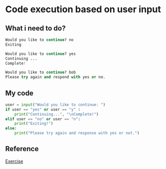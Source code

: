 # Code execution based on user input

## What i need to do?

```python
Would you like to continue? no
Exiting

Would you like to continue? yes
Continuing ...
Complete!

Would you like to continue? bob 
Please try again and respond with yes or no.
```

## My code

```python
user = input("Would you like to continue: ")
if user == "yes" or user == "y" :
    print("Continuing...", "\nComplete!")
elif user == "no" or user == "n":
    print("Exiting!")
else:
    print("Please try again and response with yes or not.")
```

## Reference

[Exercise](https://docs.microsoft.com/en-us/learn/modules/python-if-elif-else/4-challenge)

